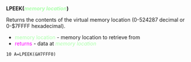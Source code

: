 **LPEEK(<span style="color:#AAFFAA;">*memory location*</span>)**

Returns the contents of the virtual memory location (0-524287 decimal or 0-$7FFFF hexadecimal).

- <span style="color:#AAFFAA;">memory location</span> - memory location to retrieve from
- <span style="color:#FF00FF;">returns</span> - data at <span style="color:#AAFFAA;">*memory location*</span>

```ecb2
10 A=LPEEK(&H7FFF0)
```
